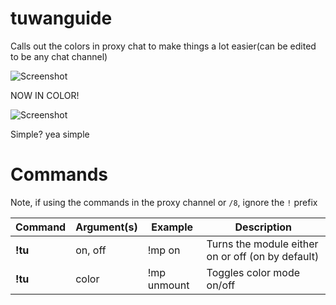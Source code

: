 # tuwanguide
Calls out the colors in proxy chat to make things a lot easier(can be edited to be any chat channel)

![Screenshot](https://i.gyazo.com/813825767eb743a8a5346b6ed51df6ae.png)

NOW IN COLOR!

![Screenshot](https://i.gyazo.com/9e60d1f9a1e75ae9bc91c25b16a3d3b5.png)

Simple? yea simple

# Commands
Note, if using the commands in the proxy channel or `/8`, ignore the `!` prefix

Command | Argument(s) | Example | Description
---|---|---|---
**!tu** | on, off | !mp on| Turns the module either on or off (on by default)
**!tu** | color | !mp unmount| Toggles color mode on/off
